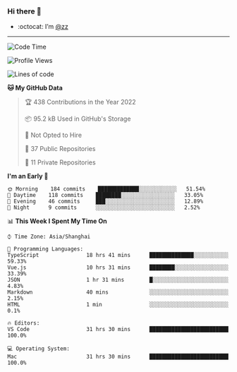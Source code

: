 ### Hi there 👋

- :octocat: I’m [@zz](https://github.com/holazz)

---

<!--START_SECTION:waka-->
![Code Time](http://img.shields.io/badge/Code%20Time-0%20secs-blue)

![Profile Views](http://img.shields.io/badge/Profile%20Views-3-blue)

![Lines of code](https://img.shields.io/badge/From%20Hello%20World%20I%27ve%20Written-731%20Thousand%20lines%20of%20code-blue)

**🐱 My GitHub Data** 

> 🏆 438 Contributions in the Year 2022
 > 
> 📦 95.2 kB Used in GitHub's Storage 
 > 
> 🚫 Not Opted to Hire
 > 
> 📜 37 Public Repositories 
 > 
> 🔑 11 Private Repositories  
 > 
**I'm an Early 🐤** 

```text
🌞 Morning    184 commits    █████████████░░░░░░░░░░░░   51.54% 
🌆 Daytime    118 commits    ████████░░░░░░░░░░░░░░░░░   33.05% 
🌃 Evening    46 commits     ███░░░░░░░░░░░░░░░░░░░░░░   12.89% 
🌙 Night      9 commits      ░░░░░░░░░░░░░░░░░░░░░░░░░   2.52%

```


📊 **This Week I Spent My Time On** 

```text
⌚︎ Time Zone: Asia/Shanghai

💬 Programming Languages: 
TypeScript               18 hrs 41 mins      ██████████████░░░░░░░░░░░   59.33% 
Vue.js                   10 hrs 31 mins      ████████░░░░░░░░░░░░░░░░░   33.39% 
JSON                     1 hr 31 mins        █░░░░░░░░░░░░░░░░░░░░░░░░   4.83% 
Markdown                 40 mins             ░░░░░░░░░░░░░░░░░░░░░░░░░   2.15% 
HTML                     1 min               ░░░░░░░░░░░░░░░░░░░░░░░░░   0.1%

🔥 Editors: 
VS Code                  31 hrs 30 mins      █████████████████████████   100.0%

💻 Operating System: 
Mac                      31 hrs 30 mins      █████████████████████████   100.0%

```


<!--END_SECTION:waka-->
